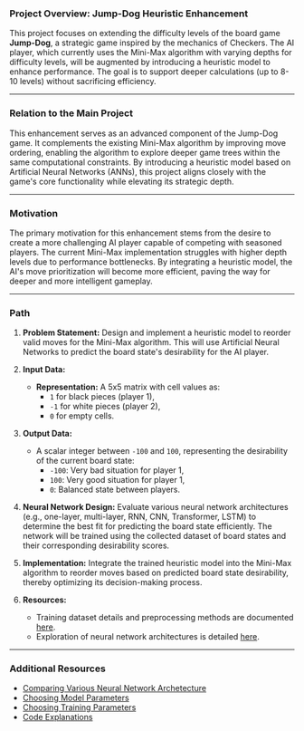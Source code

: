 ### Project Overview: Jump-Dog Heuristic Enhancement

This project focuses on extending the difficulty levels of the board game **Jump-Dog**, a strategic game inspired by the mechanics of Checkers. The AI player, which currently uses the Mini-Max algorithm with varying depths for difficulty levels, will be augmented by introducing a heuristic model to enhance performance. The goal is to support deeper calculations (up to 8-10 levels) without sacrificing efficiency.

---

### Relation to the Main Project

This enhancement serves as an advanced component of the Jump-Dog game. It complements the existing Mini-Max algorithm by improving move ordering, enabling the algorithm to explore deeper game trees within the same computational constraints. By introducing a heuristic model based on Artificial Neural Networks (ANNs), this project aligns closely with the game's core functionality while elevating its strategic depth.

---

### Motivation

The primary motivation for this enhancement stems from the desire to create a more challenging AI player capable of competing with seasoned players. The current Mini-Max implementation struggles with higher depth levels due to performance bottlenecks. By integrating a heuristic model, the AI's move prioritization will become more efficient, paving the way for deeper and more intelligent gameplay.

---

### Path

1. **Problem Statement:** Design and implement a heuristic model to reorder valid moves for the Mini-Max algorithm. This will use Artificial Neural Networks to predict the board state's desirability for the AI player.

2. **Input Data:** 
   - **Representation:** A 5x5 matrix with cell values as:
     - `1` for black pieces (player 1),
     - `-1` for white pieces (player 2),
     - `0` for empty cells.

3. **Output Data:**
   - A scalar integer between `-100` and `100`, representing the desirability of the current board state:
     - `-100`: Very bad situation for player 1,
     - `100`: Very good situation for player 1,
     - `0`: Balanced state between players.

4. **Neural Network Design:** Evaluate various neural network architectures (e.g., one-layer, multi-layer, RNN, CNN, Transformer, LSTM) to determine the best fit for predicting the board state efficiently. The network will be trained using the collected dataset of board states and their corresponding desirability scores.

5. **Implementation:** Integrate the trained heuristic model into the Mini-Max algorithm to reorder moves based on predicted board state desirability, thereby optimizing its decision-making process.

6. **Resources:**
   - Training dataset details and preprocessing methods are documented [here](./training_data.md).
   - Exploration of neural network architectures is detailed [here](./neural_network_choices.md).

---

### Additional Resources

- [Comparing Various Neural Network Archetecture](./docs/Choosing_between_Neural_Networks.md)
- [Choosing Model Parameters](./docs/Choosing_Models_Parameters.md)
- [Choosing Training Parameters](./docs/Choosing_Trainings_Parameters.md)
- [Code Explanations](./docs/Code_Explanations.md)

